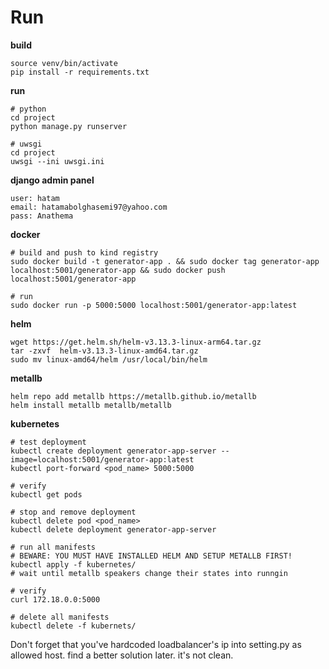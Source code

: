 # Run

**build**
```
source venv/bin/activate
pip install -r requirements.txt
```

**run**

```
# python
cd project
python manage.py runserver

# uwsgi
cd project
uwsgi --ini uwsgi.ini 
```


**django admin panel**

```
user: hatam
email: hatamabolghasemi97@yahoo.com
pass: Anathema
```

**docker**

```
# build and push to kind registry
sudo docker build -t generator-app . && sudo docker tag generator-app localhost:5001/generator-app && sudo docker push localhost:5001/generator-app

# run
sudo docker run -p 5000:5000 localhost:5001/generator-app:latest
```

**helm**

```
wget https://get.helm.sh/helm-v3.13.3-linux-arm64.tar.gz
tar -zxvf  helm-v3.13.3-linux-amd64.tar.gz
sudo mv linux-amd64/helm /usr/local/bin/helm
```

**metallb**

```
helm repo add metallb https://metallb.github.io/metallb
helm install metallb metallb/metallb
```

**kubernetes**

```
# test deployment
kubectl create deployment generator-app-server --image=localhost:5001/generator-app:latest
kubectl port-forward <pod_name> 5000:5000

# verify
kubectl get pods

# stop and remove deployment
kubectl delete pod <pod_name>
kubectl delete deployment generator-app-server

# run all manifests
# BEWARE: YOU MUST HAVE INSTALLED HELM AND SETUP METALLB FIRST!
kubectl apply -f kubernetes/
# wait until metallb speakers change their states into runngin

# verify
curl 172.18.0.0:5000

# delete all manifests
kubectl delete -f kubernets/
```


Don't forget that you've hardcoded loadbalancer's ip into setting.py as allowed host. find a better solution later. it's not clean.
